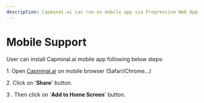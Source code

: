 ```yaml
---
description: Capminal.ai can run as mobile app via Progressive Web App (PWA)
---
```


# Mobile Support

User can install Capminal.ai mobile app following below steps:

1\. Open [Capminal.ai](https://www.capminal.ai/) on mobile browser (Safari/Chrome...)

2\. Click on '**Share**' button.

3 . Then click on '**Add to Home Screen**' button.

